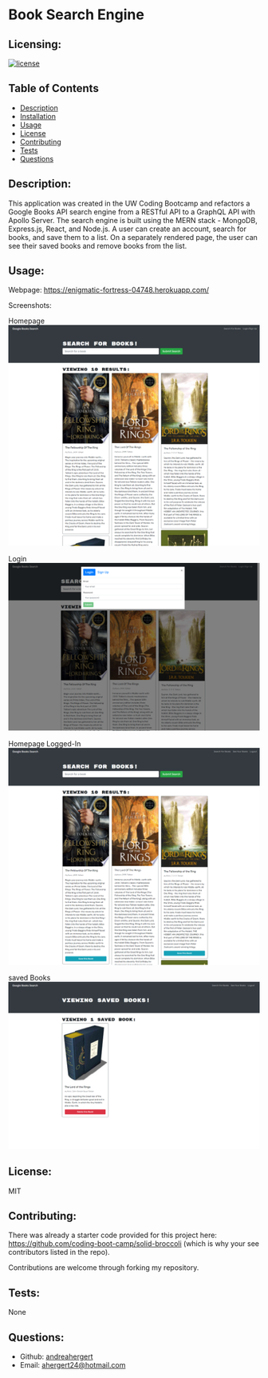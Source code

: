 # Book Search Engine

## Licensing:
[![license](https://img.shields.io/badge/license-MIT-blue)](https://shields.io)

## Table of Contents 
- [Description](#description)
- [Installation](#installation)
- [Usage](#usage)
- [License](#license)
- [Contributing](#contributing)
- [Tests](#tests)
- [Questions](#questions)

## Description:
This application was created in the UW Coding Bootcamp and refactors a Google Books API search engine from a RESTful API to a GraphQL API with Apollo Server. The search engine is built using the MERN stack - MongoDB, Express.js, React, and Node.js. A user can create an account, search for books, and save them to a list. On a separately rendered page, the user can see their saved books and remove books from the list.

## Usage:

Webpage: https://enigmatic-fortress-04748.herokuapp.com/

Screenshots:

Homepage
![Screenshot](assets/img/screenshot_1.png)


Login
![Screenshot](assets/img/screenshot_2.png)


Homepage Logged-In
![Screenshot](assets/img/screenshot_3.png)


saved Books
![Screenshot](assets/img/screenshot_4.png)

## License:
MIT

## Contributing:
There was already a starter code provided for this project here: https://github.com/coding-boot-camp/solid-broccoli (which is why your see contributors listed in the repo).

Contributions are welcome through forking my repository.

## Tests:
None

## Questions:
- Github: [andreahergert](https://github.com/andreahergert)
- Email: ahergert24@hotmail.com 

